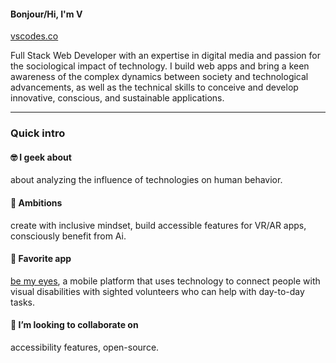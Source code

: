 

#### Bonjour/Hi, I'm V
<a href="https://www.vscodes.co/">vscodes.co</a>

Full Stack Web Developer with an expertise in digital media and passion for the sociological impact of technology. I build web apps and bring a keen awareness of the complex dynamics between society and technological advancements, as well as the technical skills to conceive and develop innovative, conscious, and sustainable applications. 

<hr style="solid"/>

### Quick intro

#### 🤓 I geek about
about analyzing the influence of technologies on human behavior.

#### 🚀 Ambitions 
create with inclusive mindset, build accessible features for VR/AR apps, consciously benefit from Ai.

#### 📱 Favorite app
<a href="https://www.bemyeyes.com/">be my eyes</a>, a mobile platform that uses technology to connect people with visual disabilities with sighted volunteers who can help with day-to-day tasks.

#### 🔭 I’m looking to collaborate on 
accessibility features, open-source.


<!--
**virginie-sankara/virginie-sankara** is a ✨ _special_ ✨ repository because its `README.md` (this file) appears on your GitHub profile.

Here are some ideas to get you started:

- 🔭 I’m currently working on ...
- 🌱 I’m currently learning ...
- 👯 I’m looking to collaborate on ...
- 🤔 I’m looking for help with ...
- 💬 Ask me about ...
- 📫 How to reach me: ...
- 😄 Pronouns: ...
- ⚡ Fun fact: ...
-->
